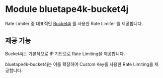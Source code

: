 # Module bluetape4k-bucket4j

Rate Limiter 중 대표적인 [Bucket4j](https://github.com/vladimir-bukhtoyarov/bucket4j) 를 사용한 Rate Limiter 를 제공합니다.

## 제공 기능

Bucket4j는 기본적으로 IP 기반으로 Rate Limiting을 제공합니다.

bluetape4k-bucket4j는 이를 확장하여 Custom Key를 사용한 Rate Limiting을 제공합니다.
